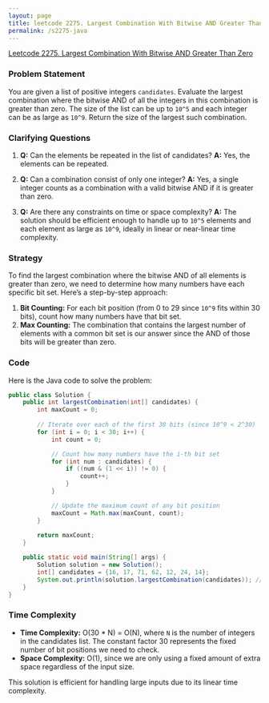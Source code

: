 ```yaml
---
layout: page
title: leetcode 2275. Largest Combination With Bitwise AND Greater Than Zero
permalink: /s2275-java
---
```

[Leetcode 2275. Largest Combination With Bitwise AND Greater Than Zero](https://algoadvance.github.io/algoadvance/l2275)
### Problem Statement

You are given a list of positive integers `candidates`. Evaluate the largest combination where the bitwise AND of all the integers in this combination is greater than zero. The size of the list can be up to `10^5` and each integer can be as large as `10^9`. Return the size of the largest such combination.

### Clarifying Questions

1. **Q:** Can the elements be repeated in the list of candidates?
   **A:** Yes, the elements can be repeated.
   
2. **Q:** Can a combination consist of only one integer?
   **A:** Yes, a single integer counts as a combination with a valid bitwise AND if it is greater than zero.
   
3. **Q:** Are there any constraints on time or space complexity?
   **A:** The solution should be efficient enough to handle up to `10^5` elements and each element as large as `10^9`, ideally in linear or near-linear time complexity.

### Strategy

To find the largest combination where the bitwise AND of all elements is greater than zero, we need to determine how many numbers have each specific bit set. Here’s a step-by-step approach:

1. **Bit Counting:** For each bit position (from 0 to 29 since `10^9` fits within 30 bits), count how many numbers have that bit set.
2. **Max Counting:** The combination that contains the largest number of elements with a common bit set is our answer since the AND of those bits will be greater than zero.

### Code

Here is the Java code to solve the problem:

```java
public class Solution {
    public int largestCombination(int[] candidates) {
        int maxCount = 0;
        
        // Iterate over each of the first 30 bits (since 10^9 < 2^30)
        for (int i = 0; i < 30; i++) {
            int count = 0;

            // Count how many numbers have the i-th bit set
            for (int num : candidates) {
                if ((num & (1 << i)) != 0) {
                    count++;
                }
            }

            // Update the maximum count of any bit position
            maxCount = Math.max(maxCount, count);
        }
        
        return maxCount;
    }

    public static void main(String[] args) {
        Solution solution = new Solution();
        int[] candidates = {16, 17, 71, 62, 12, 24, 14};
        System.out.println(solution.largestCombination(candidates)); // Output will be 4
    }
}
```

### Time Complexity

- **Time Complexity:** O(30 * N) = O(N), where `N` is the number of integers in the candidates list. The constant factor 30 represents the fixed number of bit positions we need to check.
- **Space Complexity:** O(1), since we are only using a fixed amount of extra space regardless of the input size.

This solution is efficient for handling large inputs due to its linear time complexity.